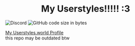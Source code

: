 <h1 align="center">My Userstyles!!!!! :3</h1>

![Discord](https://img.shields.io/discord/1177690010963677297?style=flat&logo=Discord&logoColor=white&label=server%20where%20u%20can%20find%20me%20doin%20updates&labelColor=5865F2)
![GitHub code size in bytes](https://img.shields.io/github/languages/code-size/kingofcube/userstyles-that-i-made?logo=github&logoColor=white&labelColor=333)


[My Userstyles.world Profile](https://userstyles.world/user/thebisexual)\
this repo may be outdated btw
